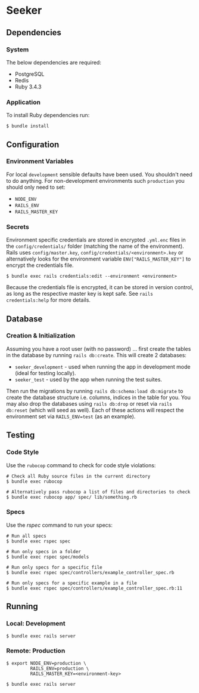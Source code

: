 # Seeker

## Dependencies

### System

The below dependencies are required:

* PostgreSQL
* Redis
* Ruby 3.4.3

### Application

To install Ruby dependencies run:

```console
$ bundle install
```

## Configuration

### Environment Variables

For local `development` sensible defaults have been used. You shouldn't need to
do anything. For non-development environments such `production` you should only
need to set:

* `NODE_ENV`
* `RAILS_ENV`
* `RAILS_MASTER_KEY`

### Secrets

Environment specific credentials are stored in encrypted `.yml.enc` files in the
`config/credentials/` folder (matching the name of the environment). Rails uses
`config/master.key`, `config/credentials/<environment>.key` or alternatively
looks for the environment variable `ENV["RAILS_MASTER_KEY"]` to encrypt the
credentials file.

```console
$ bundle exec rails credentials:edit --environment <environment>
```

Because the credentials file is encrypted, it can be stored in version control,
as long as the respective master key is kept safe. See `rails credentials:help`
for more details.

## Database

### Creation & Initialization

Assuming you have a root user (with no password) ... first create the tables in
the database by running `rails db:create`. This will create 2 databases:

* `seeker_development` - used when running the app in development mode (ideal
  for testing locally).
* `seeker_test` - used by the app when running the test suites.

Then run the migrations by running `rails db:schema:load db:migrate` to create
the database structure i.e. columns, indices in the table for you. You may also
drop the databases using `rails db:drop` or reset via `rails db:reset` (which
will seed as well). Each of these actions will respect the environment set via
`RAILS_ENV=test` (as an example).

## Testing

### Code Style

Use the `rubocop` command to check for code style violations:

```console
# Check all Ruby source files in the current directory
$ bundle exec rubocop

# Alternatively pass rubocop a list of files and directories to check
$ bundle exec rubocop app/ spec/ lib/something.rb
```

### Specs

Use the _rspec_ command to run your specs:

```console
# Run all specs
$ bundle exec rspec spec

# Run only specs in a folder
$ bundle exec rspec spec/models

# Run only specs for a specific file
$ bundle exec rspec spec/controllers/example_controller_spec.rb

# Run only specs for a specific example in a file
$ bundle exec rspec spec/controllers/example_controller_spec.rb:11
```

## Running

### Local: Development

```console
$ bundle exec rails server
```

### Remote: Production

```console
$ export NODE_ENV=production \
         RAILS_ENV=production \
         RAILS_MASTER_KEY=<environment-key>

$ bundle exec rails server
```
